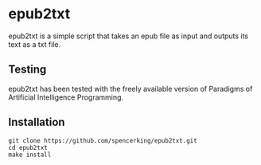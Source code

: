 # epub2txt

epub2txt is a simple script that takes an epub file as input and outputs its text as a txt file.

## Testing

epub2txt has been tested with the freely available version of Paradigms of Artificial Intelligence Programming.

## Installation
```
git clone https://github.com/spencerking/epub2txt.git
cd epub2txt
make install
```
